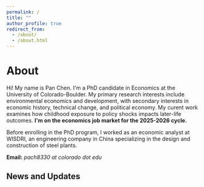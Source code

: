 ```yaml
---
permalink: /
title: ""
author_profile: true
redirect_from: 
  - /about/
  - /about.html
---
```


# About

Hi! My name is Pan Chen. I'm a PhD candidate in Economics at the University of Colorado-Boulder. My primary research interests include environmental economics and development, with secondary interests in economic history, technical change, and political economy. My curent work examines how childhood exposure to policy shocks impacts later-life outcomes. **I'm on the economics job market for the 2025-2026 cycle.**

Before enrolling in the PhD program, I worked as an economic analyst at WISDRI, an engineering company in China specializing in the design and construction of steel plants.

[//]: # "I enjoy playing basketball and can be found on the court every Friday night throughout the semester."

**Email:** *pach8330 at colorado dot edu*

## News and Updates
